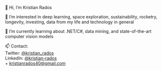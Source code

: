 👋 Hi, I’m Kristian Rados

👀 I’m interested in deep learning, space exploration, sustainability, rocketry, longevity, investing, data from my life and technology in general

🌱 I’m currently learning about .NET/C#, data mining, and state-of-the-art computer vision models

📫 Contact: <br>
Twitter: [@kristian_rados](twitter.com/kristian_rados) <br>
LinkedIn: [@kristian-rados](www.linkedin.com/in/kristian-rados/) <br>+
kristianrados40@gmail.com

<!---
BunningsWarehouseOfficial/BunningsWarehouseOfficial is a ✨ special ✨ repository because its `README.md` (this file) appears on your GitHub profile.
You can click the Preview link to take a look at your changes.
--->
